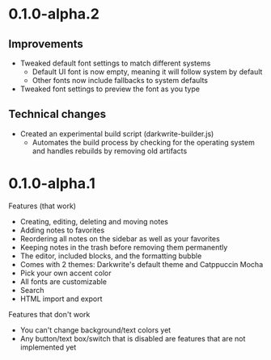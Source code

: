 # 0.1.0-alpha.2

## Improvements

-   Tweaked default font settings to match different systems
    -   Default UI font is now empty, meaning it will follow system by default
    -   Other fonts now include fallbacks to system defaults
-   Tweaked font settings to preview the font as you type

## Technical changes

-   Created an experimental build script (darkwrite-builder.js)
    -   Automates the build process by checking for the operating system and handles rebuilds by removing old artifacts

# 0.1.0-alpha.1

Features (that work)

-   Creating, editing, deleting and moving notes
-   Adding notes to favorites
-   Reordering all notes on the sidebar as well as your favorites
-   Keeping notes in the trash before removing them permanently
-   The editor, included blocks, and the formatting bubble
-   Comes with 2 themes: Darkwrite's default theme and Catppuccin Mocha
-   Pick your own accent color
-   All fonts are customizable
-   Search
-   HTML import and export

Features that don't work

-   You can't change background/text colors yet
-   Any button/text box/switch that is disabled are features that are not implemented yet
